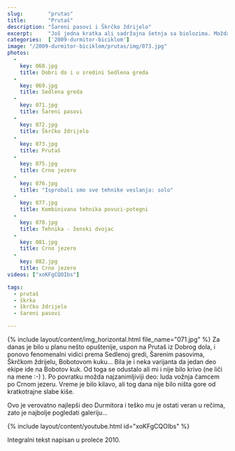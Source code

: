 ```yaml
---
slug:        "prutas"
title:       "Prutaš"
description: "Šareni pasovi i Škrčko ždrijelo"
excerpt:     "Još jedna kratka ali sadržajna šetnja sa biolozima. Možda najlepši deo Durmitora - Šareni pasovi, Škrčko Ždrijelo, Prutaš i fenomenalni vidici prema Sedlenoj gredi sa jedne i škrčkim jezerima sa druge strane." 
categories:  ['2009-durmitor-biciklom']
image: "/2009-durmitor-biciklom/prutas/img/073.jpg"
photos:
  -
    key: 068.jpg
    title: Dobri do i u sredini Sedlena greda
  -
    key: 069.jpg
    title: Sedlena greda
  -
    key: 071.jpg
    title: Šareni pasovi
  -
    key: 072.jpg
    title: Škrčko ždrijelo
  -
    key: 073.jpg
    title: Prutaš
  -
    key: 075.jpg
    title: Crno jezero
  -
    key: 076.jpg
    title: "Isprobali smo sve tehnike veslanja: solo"
  -
    key: 077.jpg
    title: Kombinivana tehnika povuci-potegni
  -
    key: 078.jpg
    title: Tehnika - ženski dvojac
  -
    key: 081.jpg
    title: Crno jezero
  -
    key: 082.jpg
    title: Crno jezero
videos: ["xoKFgCQOIbs"]

tags:
  - prutaš
  - škrka
  - škrčko ždrijelo
  - šareni pasovi

---
```


{% include layout/content/img_horizontal.html file_name="071.jpg" %}
Za danas je bilo u planu nešto opuštenije, uspon na Prutaš iz Dobrog dola, i ponovo fenomenalni vidici prema Sedlenoj 
gredi, Šarenim pasovima, Škrčkom ždrijelu, Bobotovom kuku... Bila je i neka varijanta da jedan deo ekipe ide na Bobotov 
kuk. Od toga se odustalo ali mi i nije bilo krivo (ne liči na mene :-) ). Po povratku možda najzanimljiviji deo: luda 
vožnja čamcem po Crnom jezeru. Vreme je bilo kilavo, ali tog dana nije bilo ništa gore od kratkotrajne slabe kiše.

Ovo je verovatno najlepši deo Durmitora i teško mu je ostati veran u rečima, zato je najbolje pogledati galeriju...

{% include layout/content/youtube.html id="xoKFgCQOIbs" %}

<span class="caption text-muted pull-right">Integralni tekst napisan u proleće 2010.</span>